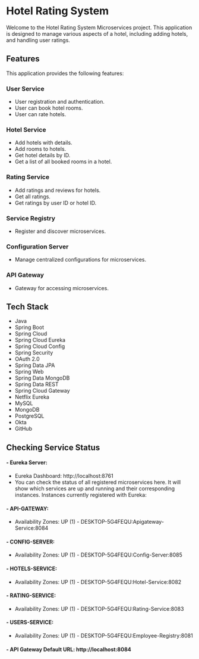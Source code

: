 # Hotel Rating System
Welcome to the Hotel Rating System Microservices project. This application is designed to manage various aspects of a hotel, including adding hotels, and handling user ratings.

## Features
This application provides the following features:

### User Service
 - User registration and authentication.
 - User can book hotel rooms.
 - User can rate hotels.

### Hotel Service
 - Add hotels with details.
 - Add rooms to hotels.
 - Get hotel details by ID.
 - Get a list of all booked rooms in a hotel.

### Rating Service
 - Add ratings and reviews for hotels.
 - Get all ratings.
 - Get ratings by user ID or hotel ID.

### Service Registry
 - Register and discover microservices.

### Configuration Server
 - Manage centralized configurations for microservices.

### API Gateway
 - Gateway for accessing microservices.

## Tech Stack
 - Java
 - Spring Boot
 - Spring Cloud
 - Spring Cloud Eureka
 - Spring Cloud Config
 - Spring Security
 - OAuth 2.0
 - Spring Data JPA
 - Spring Web
 - Spring Data MongoDB
 - Spring Data REST
 - Spring Cloud Gateway
 - Netflix Eureka
 - MySQL
 - MongoDB
 - PostgreSQL
 - Okta
 - GitHub

## Checking Service Status
#### - Eureka Server:
 - Eureka Dashboard: http://localhost:8761
  - You can check the status of all registered microservices here. It will show which services are up and running and their corresponding instances.
Instances currently registered with Eureka:

#### - API-GATEWAY:

 - Availability Zones: UP (1) - DESKTOP-5G4FEQU:Apigateway-Service:8084

#### - CONFIG-SERVER:

- Availability Zones: UP (1) - DESKTOP-5G4FEQU:Config-Server:8085

#### - HOTELS-SERVICE:

- Availability Zones: UP (1) - DESKTOP-5G4FEQU:Hotel-Service:8082

#### - RATING-SERVICE:

- Availability Zones: UP (1) - DESKTOP-5G4FEQU:Rating-Service:8083

#### - USERS-SERVICE:

- Availability Zones: UP (1) - DESKTOP-5G4FEQU:Employee-Registry:8081
#### - API Gateway Default URL: http://localhost:8084

